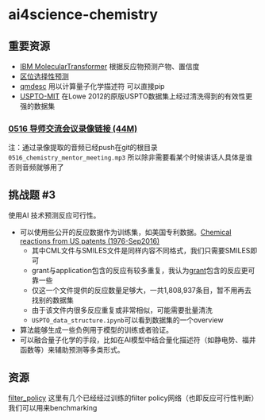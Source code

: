 # ai4science-chemistry

## 重要资源

- [IBM MolecularTransformer](https://github.com/pschwllr/MolecularTransformer) 根据反应物预测产物、置信度
- [区位选择性预测](https://github.com/yanfeiguan/reactivity_predictions_substitution)
- [qmdesc](https://pypi.org/project/qmdesc/) 用以计算量子化学描述符 可以直接pip
- [USPTO-MIT](https://github.com/wengong-jin/nips17-rexgen) 在Lowe 2012的原版USPTO数据集上经过清洗得到的有效性更强的数据集

### [0516 导师交流会议录像链接 (44M)](https://uchicagoedu-my.sharepoint.com/:v:/g/personal/yifengt_uchicago_edu/EWXOFShl9sdMssk4ZDoS5yoBiktqLY_4DRT-clx-qnn1UA?e=xtajvT)

注：通过录像提取的音频已经push在git的根目录 `0516_chemistry_mentor_meeting.mp3` 所以除非需要看某个时候讲话人具体是谁 否则音频就够用了

## 挑战题 #3

使用AI 技术预测反应可行性。
- 可以使用些公开的反应数据作为训练集，如美国专利数据。[Chemical reactions from US patents (1976-Sep2016)](https://figshare.com/articles/dataset/Chemical_reactions_from_US_patents_1976-Sep2016_/5104873/1)
  - 其中CML文件与SMILES文件是同样内容不同格式，我们只需要SMILES即可
  - grant与application包含的反应有较多重复，我认为[grant](https://figshare.com/articles/dataset/Chemical_reactions_from_US_patents_1976-Sep2016_/5104873/1?file=8664379)包含的反应更可靠一些
  - 仅这一个文件提供的反应数量足够大，一共1,808,937条目，暂不用再去找别的数据集
  - 由于该文件内很多反应重复或非常相似，可能需要批量清洗
  - `USPTO_data_structure.ipynb`可以看到数据集的一个overview
- 算法能够生成一些负例用于模型的训练或者验证。
- 可以融合量子化学的手段，比如在AI模型中结合量化描述符（如静电势、福井函数等）来辅助预测等多类形式。

## 资源

[filter_policy](https://figshare.com/articles/dataset/A_quick_policy_to_filter_reactions_based_on_feasibility_in_AI-guided_retrosynthetic_planning/13280507) 这里有几个已经经过训练的filter policy网络（也即反应可行性判断）我们可以用来benchmarking
